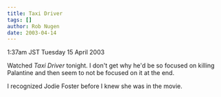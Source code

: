 ```yaml
---
title: Taxi Driver
tags: []
author: Rob Nugen
date: 2003-04-14
---
```


<p class=date>1:37am JST Tuesday 15 April 2003</p>

<p>Watched <em>Taxi Driver</em> tonight.  I don't get why he'd be so
focused on killing Palantine and then seem to not be focused on it at
the end.</p>

<p>I recognized Jodie Foster before I knew she was in the movie.</p>
